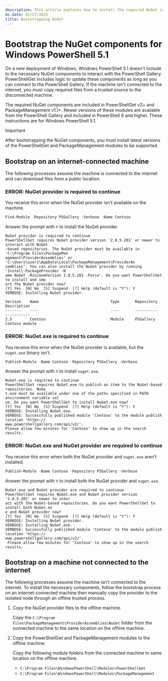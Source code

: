 ```yaml
---
description: This article explains how to install the required NuGet components for Windows PowerShell 5.1.
ms.date: 01/27/2025
title: Bootstrapping NuGet
---
```

# Bootstrap the NuGet components for Windows PowerShell 5.1

On a new deployment of Windows, Windows PowerShell 5.1 doesn't include to the necessary NuGet
components to interact with the PowerShell Gallery. PowerShellGet includes logic to update these
components as long as you can connect to the PowerShell Gallery. If the machine isn't connected to
the internet, you must copy required files from a trusted source to the disconnected machine.

The required NuGet components are included in PowerShellGet v2+ and PackageManagement v1.1+. Newer
versions of these modules are available from the PowerShell Gallery and included in PowerShell 6 and
higher. These instructions are for Windows PowerShell 5.1.

> [!IMPORTANT]
> After bootstrapping the NuGet components, you must install latest versions of the PowerShellGet
> and PackageManagement modules to be supported.

## Bootstrap on an internet-connected machine

The following processes assume the machine is connected to the internet and can download files from
a public location.

### ERROR: NuGet provider is required to continue

You receive this error when the NuGet provider isn't available on the machine.

```powershell
Find-Module -Repository PSGallery -Verbose -Name Contoso
```

Answer the prompt with `Y` to install the NuGet provider.

```Output
NuGet provider is required to continue
PowerShellGet requires NuGet provider version '2.8.5.201' or newer to interact with NuGet
-based repositories. The NuGet provider must be available in 'C:\Program Files\PackageMan
agement\ProviderAssemblies' or 'C:\Users\user1\AppData\Local\PackageManagement\ProviderAs
semblies'. You can also install the NuGet provider by running 'Install-PackageProvider -N
ame NuGet -MinimumVersion 2.8.5.201 -Force'. Do you want PowerShellGet to install and imp
ort the NuGet provider now?
[Y] Yes  [N] No  [S] Suspend  [?] Help (default is "Y"): Y
VERBOSE: Installing NuGet provider.

Version    Name                                Type       Repository           Description
-------    ----                                ----       ----------           -----------
2.5        Contoso                             Module     PSGallery        Contoso module
```

### ERROR: NuGet.exe is required to continue

You receive this error when the NuGet provider is available, but the `nuget.exe` binary isn't.

```powershell
Publish-Module -Name Contoso -Repository PSGallery -Verbose
```

Answer the prompt with `Y` to install `nuget.exe`.

```Output
NuGet.exe is required to continue
PowerShellGet requires NuGet.exe to publish an item to the NuGet-based repositories. NuGe
t.exe must be available under one of the paths specified in PATH environment variable val
ue. Do you want PowerShellGet to install NuGet.exe now?
[Y] Yes  [N] No  [S] Suspend  [?] Help (default is "Y"): Y
VERBOSE: Installing NuGet.exe.
VERBOSE: Successfully published module 'Contoso' to the module publish location 'https://
www.powershellgallery.com/api/v2/'.
Please allow few minutes for 'Contoso' to show up in the search results.
```

### ERROR: NuGet.exe and NuGet provider are required to continue

You receive this error when both the NuGet provider and `nuget.exe` aren't installed.

```powershell
Publish-Module -Name Contoso -Repository PSGallery -Verbose
```

Answer the prompt with `Y` to install both the NuGet provider and `nuget.exe`.

```Output
NuGet.exe and NuGet provider are required to continue
PowerShellGet requires NuGet.exe and NuGet provider version '2.8.5.201' or newer to inter
act with the NuGet-based repositories. Do you want PowerShellGet to install both NuGet.ex
e and NuGet provider now?
[Y] Yes  [N] No  [S] Suspend  [?] Help (default is "Y"): Y
VERBOSE: Installing NuGet provider.
VERBOSE: Installing NuGet.exe.
VERBOSE: Successfully published module 'Contoso' to the module publish location 'https://
www.powershellgallery.com/api/v2/'.
 Please allow few minutes for 'Contoso' to show up in the search results.
```

## Bootstrap on a machine not connected to the internet

The following processes assume the machine isn't connected to the internet. To install the necessary
components, follow the bootstrap process on an internet-connected machine then manually copy the
provider to the isolated node through an offline trusted process.

1. Copy the NuGet provider files to the offline machine.

   Copy the `C:\Program Files\PackageManagement\ProviderAssemblies\NuGet` folder from the connected
   machine to the same location on the offline machine.

1. Copy the PowerShellGet and PackageManagement modules to the offline machine.

   Copy the following module folders from the connected machine to same location on the offline
   machine.

   - `C:\Program Files\WindowsPowerShell\Modules\PowerShellGet`
   - `C:\Program Files\WindowsPowerShell\Modules\PackageManagement`
